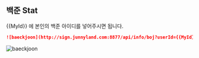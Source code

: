 ## 백준 Stat
{{MyId}} 에 본인의 백준 아이디를 넣어주시면 됩니다.
```markdown
![baeckjoon](http://sign.junnyland.com:8877/api/info/boj?userId={{MyId}})
```
![baeckjoon](http://sign.junnyland.com:8877/api/info/boj?userId=chbe5082)
